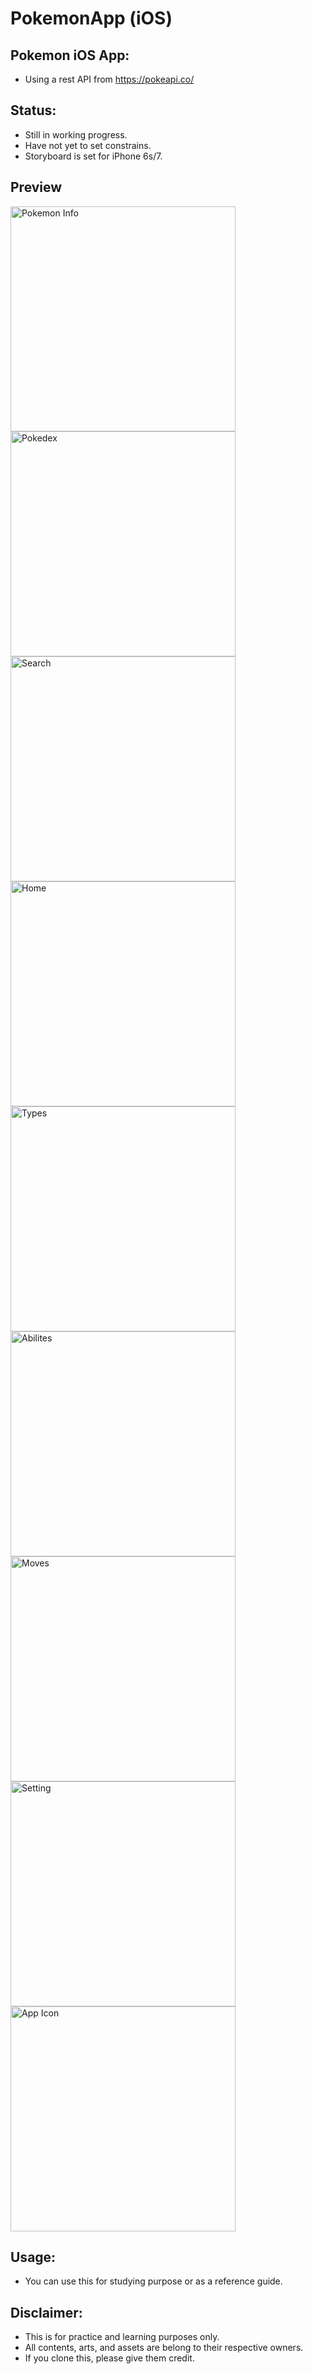 # PokemonApp (iOS)
## Pokemon iOS App: 
* Using a rest API from https://pokeapi.co/

## Status: 
* Still in working progress.
* Have not yet to set constrains.
* Storyboard is set for iPhone 6s/7.

## Preview
<div>
<img src="https://raw.githubusercontent.com/iDara09/PokemonApp/master/preview/pokemon-view.png" alt="Pokemon Info" height="360px">
<img src="https://raw.githubusercontent.com/iDara09/PokemonApp/master/preview/pokedex-view.png" alt="Pokedex" height="360px">
<img src="https://raw.githubusercontent.com/iDara09/PokemonApp/master/preview/search-view.png" alt="Search" height="360px">
<img src="https://raw.githubusercontent.com/iDara09/PokemonApp/master/preview/home-view.png" alt="Home" height="360px">
<img src="https://raw.githubusercontent.com/iDara09/PokemonApp/master/preview/types-view.png" alt="Types" height="360px">
<img src="https://raw.githubusercontent.com/iDara09/PokemonApp/master/preview/abilities-view.png" alt="Abilites" height="360px">
<img src="https://raw.githubusercontent.com/iDara09/PokemonApp/master/preview/moves-view.png" alt="Moves" height="360px">
<img src="https://raw.githubusercontent.com/iDara09/PokemonApp/master/preview/setting.png" alt="Setting" height="360px">
<img src="https://raw.githubusercontent.com/iDara09/PokemonApp/master/preview/app-icon.png" alt="App Icon" height="360px">
</div>

## Usage:
* You can use this for studying purpose or as a reference guide.

## Disclaimer:
* This is for practice and learning purposes only. 
* All contents, arts, and assets are belong to their respective owners.
* If you clone this, please give them credit.
